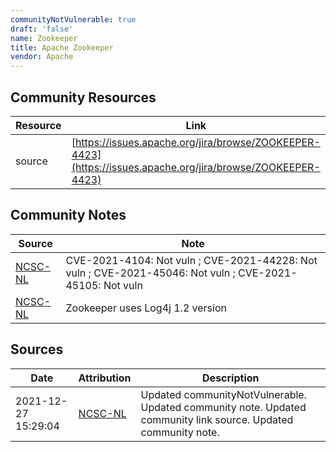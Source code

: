 ```yaml
---
communityNotVulnerable: true
draft: 'false'
name: Zookeeper
title: Apache Zookeeper
vendor: Apache
---
```



## Community Resources
| Resource | Link |
| --- | --- |
| source | [https://issues.apache.org/jira/browse/ZOOKEEPER-4423](https://issues.apache.org/jira/browse/ZOOKEEPER-4423) |

## Community Notes
| Source | Note |
| --- | --- |
| [NCSC-NL](https://github.com/NCSC-NL/log4shell/blob/main/software/README.md) | CVE-2021-4104: Not vuln ; CVE-2021-44228: Not vuln ; CVE-2021-45046: Not vuln ; CVE-2021-45105: Not vuln </ul> |
| [NCSC-NL](https://github.com/NCSC-NL/log4shell/blob/main/software/README.md) | Zookeeper uses Log4j 1.2 version |

## Sources
| Date | Attribution | Description |
| --- | --- | --- |
| 2021-12-27 15:29:04 | [NCSC-NL](https://github.com/NCSC-NL/log4shell/blob/main/software/README.md) | Updated communityNotVulnerable. Updated community note. Updated community link source. Updated community note.  |

